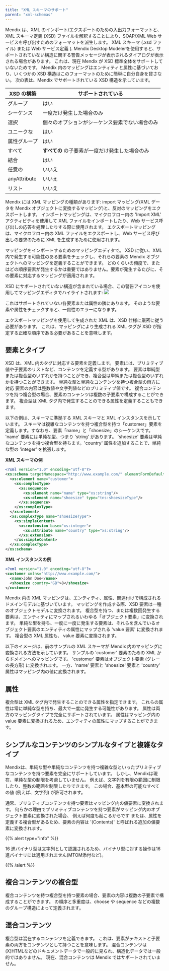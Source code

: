 ```yaml
---
title: "XML スキーマのサポート"
parent: "xml-schemas"
---
```



Mendix は、XML のインポート/エクスポートのための入出力フォーマットと、XML スキーマ定義 (XSD) ファイルを解釈することにより、SOAP/XML Web サービスを呼び出すためのフォーマットを派生します。 XML スキーマ (.xsd ファイル) または Web サービス定義 (. Mendix Desktop Modelerを使用すると、サポートされていない構造に関する警告メッセージが表示されるダイアログが表示される場合があります。 これは、現在 Mendix が XSD 標準全体をサポートしていないためです。 Mendix 内のマッピングはエンティティと属性に基づいており、いくつかの XSD 構造はこのフォーマットのために簡単に自分自身を貸さない。 次の表は、Mendix でサポートされている XSD 構造を示しています。

| XSD の構築      | サポートされている                  |
| ------------ | -------------------------- |
| グループ         | はい                         |
| シーケンス        | 一度だけ発生した場合のみ               |
| 選択           | 個々のオプションがシーケンス要素でない場合のみ    |
| ユニークな        | はい                         |
| 属性グループ       | はい                         |
| すべて          | **すべての** の子要素が一度だけ発生した場合のみ |
| 結合           | はい                         |
| 任意の          | いいえ                        |
| anyAttribute | いいえ                        |
| リスト          | いいえ                        |



Mendix には XML マッピングの種類があります: import マッピング(XML データを Mendix オブジェクトに変換するマッピング)と、反対のマッピングをエクスポートします。 インポートマッピングは、マイクロフロー内の 'Import XML' アクティビティを使用して XML ファイルをインポートしたり、Web サービス呼び出しの応答を処理したりする際に使用されます。 エクスポートマッピングは、マイクロフロー内の XML ファイルをエクスポートし、Web サービス呼び出しの要求のために XML を生成するために使用されます。

マッピングをインポートするためのマッピングエディタで。 XSD に従い、XML 内で発生する可能性のある要素をチェックし、それらの要素の Mendix オブジェクトへのマッピングを定義することができます。 どのくらいの頻度で、またはどの順序要素が発生するかは重要ではありません。要素が発生するたびに、その要素に対応するマッピングが適用されます。

XSD にサポートされていない構造が含まれている場合、この警告アイコンを使用してマッピングエディタでハイライトされます: ![](attachments/16713707/16843903.png)

これはサポートされていない各要素または属性の隣にあります。 そのような要素や属性をチェックすると、一貫性のエラーになります。

エクスポートマッピングを使用して生成された XML は、XSD 仕様に厳密に従う必要があります。 これは、マッピングにより生成される XML タグが XSD が指定する正確な順序である必要があることを意味します。

## 要素とタイプ

XSD は、XML 内のタグに対応する要素を定義します。 要素には、プリミティブ値や子要素のリストなど、コンテンツを定義する型があります。 要素は単純型または複合型のいずれかを持つことができ、複合型は単純または複合型のいずれかを持つことができます。 単純な型と単純なコンテンツを持つ複合型の両方に対応 要素の内容は整数値や文字列値などのプリミティブ値です。 複合コンテンツを持つ複合型の場合、要素のコンテンツは複数の子要素で構成することができます。 複合型は XML タグ内で発生することのできる属性を定義することもできます。

以下の例は、スキーマに準拠する XML スキーマと XML インスタンスを示しています。 スキーマは複雑なコンテンツを持つ複合型を持つ「customer」要素を定義します。すなわち、要素「name」と「shoesize」のシーケンスです。 'name' 要素には単純な型、つまり 'string' があります。 'shoesize' 要素は単純なコンテンツを持つ複合型を持ちます。'country' 属性を追加することで、単純な型の 'integer' を拡張します。

**XML スキーマの例**

```xml
<?xml version="1.0" encoding="utf-8"?>
<xs:schema targetNamespace="http://www.example.com/" elementFormDefault="qualified" xmlns:tns="http://www.example.com/" xmlns:xs="http://www.w3.org/2001/XMLSchema">
  <xs:element name="customer">
    <xs:complexType>
      <xs:sequence>
        <xs:element name="name" type="xs:string"/>
        <xs:element name="shoesize" type="tns:shoesizeType"/>
      </xs:sequence>
    </xs:complexType>
  </xs:element>
  <xs:complexType name="shoesizeType">
    <xs:simpleContent>
      <xs:extension base="xs:integer">
        <xs:attribute name="country" type="xs:string"/>
      </xs:extension>
    </xs:simpleContent>
  </xs:complexType>
</xs:schema>

```

**XML インスタンスの例**

```xml
<?xml version="1.0" encoding="utf-8"?>
<customer xmlns="http://www.example.com/">
  <name>John Doe</name>
  <shoesize country="GB">8</shoesize>
</customer>

```

Mendix 内の XML マッピングは、エンティティ、属性、関連付けで構成されるドメインモデルに基づいています。 マッピングを作成する際、XSD 要素は一種のオブジェクトモデルに変換されます。 複合型を持つ、または複数回発生する要素は、エンティティにマップされるいわゆる「オブジェクト要素」に変換されます。 単純な型を持ち、一度に一度に発生する要素は、それらを含んでいるオブジェクト要素のエンティティの属性にマップされる 'value 要素' に変換されます。 複合型の XML 属性も、 value 要素に変換されます。

以下のイメージは、前のサンプルの XML スキーマが Mendix 内のマッピングに変換される方法を示しています。 サンプルの 'customer' 要素のための XML からドメインへのマッピングです。 'customer' 要素はオブジェクト要素 (グレーの長方形) に変換されます。 一方、'name' 要素と 'shoesize' 要素と 'country' 属性はマッピング内の値に変換されます。

## 属性

複合型は XML タグ内で発生することのできる属性を指定できます。 これらの属性は常に単純な型を持ち、最大で一度に発生する可能性があります。 属性は両方のマッピングタイプで完全にサポートされています。 属性はマッピング内の value 要素に変換されるため、エンティティの属性にマップすることができます。

## シンプルなコンテンツのシンプルなタイプと複雑なタイプ

Mendixは、単純な型や単純なコンテンツを持つ複雑な型といったプリミティブなコンテンツを持つ要素を完全にサポートしています。 しかし、Mendixは現在、単純な型の制限を考慮していません。 例えば、文字列を有限の範囲に制限したり、整数の範囲を制限したりできます。 この場合、基本型の可能なすべての値 (例えば、文字列) が許可されます。

通常、プリミティブコンテンツを持つ要素はマッピング内の値要素に変換されます。 何らかの理由でプリミティブコンテンツを持つ要素がマッピング内のオブジェクト要素に変換された場合、 例えば何度も起こるからです または、属性を定義する複合型があるため、要素の内容は '(Contents)' と呼ばれる追加の値要素に変換されます。

{{% alert type="info" %}}

16 進バイナリ型は文字列として認識されるため、バイナリ型に対する操作は16進バイナリには適用されません(MTOM添付など)。

{{% /alert %}}

## 複合コンテンツの複合型

複合コンテンツを持つ複合型を持つ要素の場合、要素の内容は複数の子要素で構成することができます。 の順序と多重度は、choose や sequence などの複数のグループ構造によって定義されます。

## 混合コンテンツ

複合型は混在するコンテンツを定義できます。 これは、要素がテキストと子要素の両方をコンテンツとして持つことを意味します。 混合コンテンツは(X)HTMLなどのドキュメントデータで一般的に見られ、構造化データでは一般的ではありません。 現在、混合コンテンツは Mendix ではサポートされていません。
